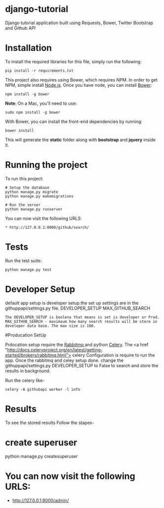 # django-tutorial

Django tutorial application built using Requests, Bower, Twitter Bootstrap and Github API

# Installation

To install the required libraries for this file, simply run the following:

    pip install -r requirements.txt

This project also requires using Bower, which requires NPM. In order to get NPM, simple install <a href="https://nodejs.org/download/">Node.js</a>. Once you have node, you can install <a href="http://bower.io/">Bower</a>:

    npm install -g bower

**Note**: On a Mac, you'll need to use:

    sudo npm install -g bower

With Bower, you can install the front-end dependencies by running:

    bower install

This will generate the **static** folder along with **bootstrap** and **jquery** inside it.


# Running the project

To run this project:


    # Setup the database
    python manage.py migrate
    python manage.py makemigrations

    # Run the server
    python manage.py runserver

You can now visit the following URLS:

	* http://127.0.0.1:8000/github/search/

# Tests

Run the test suite:

    python manage.py test


# Developer Setup

default app setup is developer setup.the set up settings are in the githuppapi/settings.py file.
        DEVELOPER_SETUP
        MAX_GITHUB_SEARCH

    The DEVELOPER_SETUP is boolena that means is set is developer or Prod.
    MAX_GITHUB_SEARCH - maximaum how many search results will be store in developer data base. The max size is 100.    
    

#Producation SetUp

Prdocation setup require the <a href="https://www.rabbitmq.com/download.html"> Rabbitmq </a> and python <a href="http://www.celeryproject.org/"> Celery</a>.
The <a href "http://docs.celeryproject.org/en/latest/getting-started/brokers/rabbitmq.html"> celery Configuration </a> is require to run the app. Once the rabbitmq and celey setup done. change the githuppapi/settings.py DEVELOPER_SETUP to False to search and store the results in background.

Run the celery like-

	celery -A githubapi worker -l info



# Results

To see the stored results Follow the stapes-
   # create superuser
   python manage.py createsuperuser
   # You can now visit the following URLS:
   * http://127.0.0.1:8000/admin/
   
